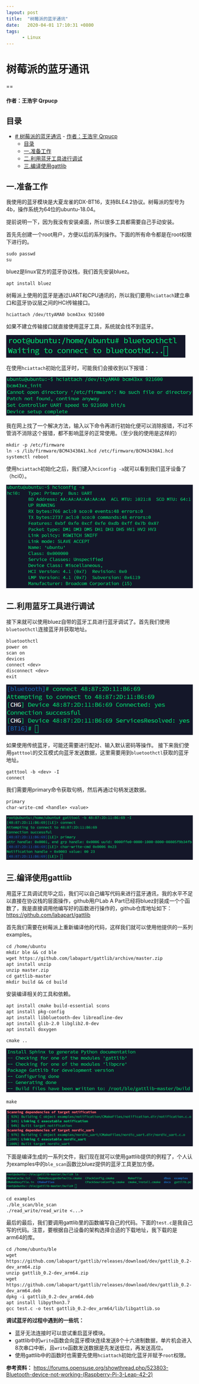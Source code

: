 ```yaml
---
layout: post
title:  "树莓派的蓝牙通讯"
date:   2020-04-01 17:10:31 +0800
tags:
      - Linux
---
```


# 树莓派的蓝牙通讯
==
#### 作者：王浩宇 Qrpucp

## 目录

- [# 树莓派的蓝牙通讯](#-树莓派的蓝牙通讯)
      - [作者：王浩宇 Qrpucp](#作者王浩宇-qrpucp)
  - [目录](#目录)
  - [一.准备工作](#一准备工作)
  - [二.利用蓝牙工具进行调试](#二利用蓝牙工具进行调试)
  - [三.编译使用gattlib](#三编译使用gattlib)
  
<span id="1"></span>

## 一.准备工作

我使用的蓝牙模块是大夏龙雀的DX-BT16，支持BLE4.2协议。树莓派的型号为4b，操作系统为64位的ubuntu-18.04。

提前说明一下，因为我没有安装桌面，所以很多工具都需要自己手动安装。

首先先创建一个root用户，方便以后的系列操作。下面的所有命令都是在root权限下进行的。

```shell
sudo passwd
su
```

bluez是linux官方的蓝牙协议栈，我们首先安装bluez。

```shell
apt install bluez
```

树莓派上使用的蓝牙是通过UART和CPU通讯的，所以我们要用```hciattach```建立串口和蓝牙协议层之间的HCI传输接口。

```shell
hciattach /dev/ttyAMA0 bcm43xx 921600
```

如果不建立传输接口就直接使用蓝牙工具，系统就会找不到蓝牙。

![](./linux_photos/树莓派的蓝牙通讯/等待连接.png)


在使用```hciattach```初始化蓝牙时，可能我们会接收到以下报错：

![](./linux_photos/树莓派的蓝牙通讯/hciattach报错.png)

我在网上找了一个解决方法，输入以下命令再进行初始化便可以消除报错，不过不管消不消除这个报错，都不影响蓝牙的正常使用。（至少我的使用是这样的）

```shell
mkdir -p /etc/firmware
ln -s /lib/firmware/BCM43430A1.hcd /etc/firmware/BCM43430A1.hcd
systemctl reboot
```

使用```hciattach```初始化之后，我们键入```hciconfig -a```就可以看到我们蓝牙设备了（hci0）。

![](./linux_photos/树莓派的蓝牙通讯/hci0.png)

<span id="2"></span>

## 二.利用蓝牙工具进行调试

接下来就可以使用bluez自带的蓝牙工具进行蓝牙调试了。首先我们使用```bluetoothctl```连接蓝牙并获取地址。

```shell
bluetoothctl
power on
scan on
devices
connect <dev>
disconnect <dev>
exit
```
![](./linux_photos/树莓派的蓝牙通讯/蓝牙连接.png)

如果使用传统蓝牙，可能还需要进行配对、输入默认密码等操作。
接下来我们使用```gatttool```的交互模式向蓝牙发送数据，这里需要用到```bluetoothctl```获取的蓝牙地址。

```shell
gatttool -b <dev> -I
connect
```

我们需要用primary命令获取句柄，然后再通过句柄发送数据。

```shell
primary
char-write-cmd <handle> <value>
```
![](./linux_photos/树莓派的蓝牙通讯/发送数据.png)

<span id="3"></span>

## 三.编译使用gattlib

用蓝牙工具调试完毕之后，我们可以自己编写代码来进行蓝牙通讯，我的水平不足以直接在协议栈的层面操作，github用户Lab A Part已经将bluez封装成一个个函数了，我是直接调用他编写好的函数进行操作的，github仓库地址如下：https://github.com/labapart/gattlib

首先我们需要在树莓派上重新编译他的代码，这样我们就可以使用他提供的一系列examples。

```shell
cd /home/ubuntu
mkdir ble && cd ble
wget https://github.com/labapart/gattlib/archive/master.zip
apt install unzip
unzip master.zip
cd gattlib-master
mkdir build && cd build
```

安装编译相关的工具和依赖。

```shell
apt install cmake build-essential scons
apt install pkg-config
apt install libbluetooth-dev libreadline-dev
apt install glib-2.0 libglib2.0-dev
apt install doxygen
```

```shell
cmake ..
```

![](./linux_photos/树莓派的蓝牙通讯/cmake.png)

```shell
make
```

![](./linux_photos/树莓派的蓝牙通讯/make.png)

下面是编译生成的一系列文件，我们现在就可以使用gattlib提供的例程了，个人认为examples中的```ble_scan```函数比bluez提供的蓝牙工具更加方便。

![](./linux_photos/树莓派的蓝牙通讯/编译生成文件.png)

```shell
cd examples
./ble_scan/ble_scan
./read_write/read_write <...>
```

最后的最后，我们要调用gattlib里的函数编写自己的代码。下面的```test.c```是我自己写的代码。注意，要根据自己设备的架构选择合适的下载地址，我下载的是arm64的库。

```shell
cd /home/ubuntu/ble
wget https://github.com/labapart/gattlib/releases/download/dev/gattlib_0.2-dev_arm64.zip
unzip gattlib_0.2-dev_arm64.zip
wget https://github.com/labapart/gattlib/releases/download/dev/gattlib_0.2-dev_arm64.deb
dpkg -i gattlib_0.2-dev_arm64.deb
apt install libpython3.7
gcc test.c -o test gattlib_0.2-dev_arm64/lib/libgattlib.so
```

**调试蓝牙的过程中遇到的一些坑：**

- 蓝牙无法连接时可以尝试重启蓝牙模块。
- gattlib中的```write```函数会向蓝牙模块连续发送8个十六进制数据，单片机会进入8次串口中断，且```write```函数发送数据是先发送低位，再发送高位。
- 使用gattlib中的函数时也需要先使用```hciattach```初始化蓝牙并赋予```root```权限。

**参考资料：**
https://forums.opensuse.org/showthread.php/523803-Bluetooth-device-not-working-(Raspberry-Pi-3-Leap-42-2)